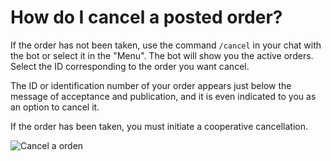 # How do I cancel a posted order?

If the order has not been taken, use the command `/cancel` in your chat with the bot or select it in the "Menu". The bot will show you the active orders. Select the ID corresponding to the order you want cancel.

The ID or identification number of your order appears just below the message of acceptance and publication, and it is even indicated to you as an option to cancel it. 

If the order has been taken, you must initiate a cooperative cancellation.

![Cancel a orden](./assets/images/cancel-order.gif)